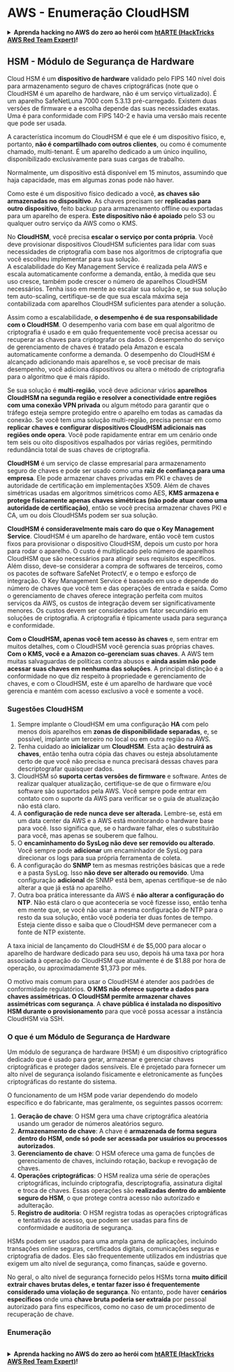 # AWS - Enumeração CloudHSM

<details>

<summary><strong>Aprenda hacking no AWS do zero ao herói com</strong> <a href="https://training.hacktricks.xyz/courses/arte"><strong>htARTE (HackTricks AWS Red Team Expert)</strong></a><strong>!</strong></summary>

Outras formas de apoiar o HackTricks:

* Se você quer ver sua **empresa anunciada no HackTricks** ou **baixar o HackTricks em PDF**, confira os [**PLANOS DE ASSINATURA**](https://github.com/sponsors/carlospolop)!
* Adquira o [**material oficial PEASS & HackTricks**](https://peass.creator-spring.com)
* Descubra [**A Família PEASS**](https://opensea.io/collection/the-peass-family), nossa coleção de [**NFTs**](https://opensea.io/collection/the-peass-family) exclusivos
* **Junte-se ao grupo** 💬 [**Discord**](https://discord.gg/hRep4RUj7f) ou ao [**grupo do telegram**](https://t.me/peass) ou **siga-me** no **Twitter** 🐦 [**@carlospolopm**](https://twitter.com/carlospolopm)**.**
* **Compartilhe suas técnicas de hacking enviando PRs para os repositórios do GitHub** [**HackTricks**](https://github.com/carlospolop/hacktricks) e [**HackTricks Cloud**](https://github.com/carlospolop/hacktricks-cloud).

</details>

## HSM - Módulo de Segurança de Hardware

Cloud HSM é um **dispositivo de hardware** validado pelo FIPS 140 nível dois para armazenamento seguro de chaves criptográficas (note que o CloudHSM é um aparelho de hardware, não é um serviço virtualizado). É um aparelho SafeNetLuna 7000 com 5.3.13 pré-carregado. Existem duas versões de firmware e a escolha depende das suas necessidades exatas. Uma é para conformidade com FIPS 140-2 e havia uma versão mais recente que pode ser usada.

A característica incomum do CloudHSM é que ele é um dispositivo físico, e, portanto, **não é compartilhado com outros clientes**, ou como é comumente chamado, multi-tenant. É um aparelho dedicado a um único inquilino, disponibilizado exclusivamente para suas cargas de trabalho.

Normalmente, um dispositivo está disponível em 15 minutos, assumindo que haja capacidade, mas em algumas zonas pode não haver.

Como este é um dispositivo físico dedicado a você, **as chaves são armazenadas no dispositivo**. As chaves precisam ser **replicadas para outro dispositivo**, feito backup para armazenamento offline ou exportadas para um aparelho de espera. **Este dispositivo não é apoiado** pelo S3 ou qualquer outro serviço da AWS como o KMS.

No **CloudHSM**, você precisa **escalar o serviço por conta própria**. Você deve provisionar dispositivos CloudHSM suficientes para lidar com suas necessidades de criptografia com base nos algoritmos de criptografia que você escolheu implementar para sua solução.\
A escalabilidade do Key Management Service é realizada pela AWS e escala automaticamente conforme a demanda, então, à medida que seu uso cresce, também pode crescer o número de aparelhos CloudHSM necessários. Tenha isso em mente ao escalar sua solução e, se sua solução tem auto-scaling, certifique-se de que sua escala máxima seja contabilizada com aparelhos CloudHSM suficientes para atender a solução.

Assim como a escalabilidade, **o desempenho é de sua responsabilidade com o CloudHSM**. O desempenho varia com base em qual algoritmo de criptografia é usado e em quão frequentemente você precisa acessar ou recuperar as chaves para criptografar os dados. O desempenho do serviço de gerenciamento de chaves é tratado pela Amazon e escala automaticamente conforme a demanda. O desempenho do CloudHSM é alcançado adicionando mais aparelhos e, se você precisar de mais desempenho, você adiciona dispositivos ou altera o método de criptografia para o algoritmo que é mais rápido.

Se sua solução é **multi-região**, você deve adicionar vários **aparelhos CloudHSM na segunda região e resolver a conectividade entre regiões com uma conexão VPN privada** ou algum método para garantir que o tráfego esteja sempre protegido entre o aparelho em todas as camadas da conexão. Se você tem uma solução multi-região, precisa pensar em como **replicar chaves e configurar dispositivos CloudHSM adicionais nas regiões onde opera**. Você pode rapidamente entrar em um cenário onde tem seis ou oito dispositivos espalhados por várias regiões, permitindo redundância total de suas chaves de criptografia.

**CloudHSM** é um serviço de classe empresarial para armazenamento seguro de chaves e pode ser usado como uma **raiz de confiança para uma empresa**. Ele pode armazenar chaves privadas em PKI e chaves de autoridade de certificação em implementações X509. Além de chaves simétricas usadas em algoritmos simétricos como AES, **KMS armazena e protege fisicamente apenas chaves simétricas (não pode atuar como uma autoridade de certificação)**, então se você precisa armazenar chaves PKI e CA, um ou dois CloudHSMs podem ser sua solução.

**CloudHSM é consideravelmente mais caro do que o Key Management Service**. CloudHSM é um aparelho de hardware, então você tem custos fixos para provisionar o dispositivo CloudHSM, depois um custo por hora para rodar o aparelho. O custo é multiplicado pelo número de aparelhos CloudHSM que são necessários para atingir seus requisitos específicos.\
Além disso, deve-se considerar a compra de softwares de terceiros, como os pacotes de software SafeNet ProtectV, e o tempo e esforço de integração. O Key Management Service é baseado em uso e depende do número de chaves que você tem e das operações de entrada e saída. Como o gerenciamento de chaves oferece integração perfeita com muitos serviços da AWS, os custos de integração devem ser significativamente menores. Os custos devem ser considerados um fator secundário em soluções de criptografia. A criptografia é tipicamente usada para segurança e conformidade.

**Com o CloudHSM, apenas você tem acesso às chaves** e, sem entrar em muitos detalhes, com o CloudHSM você gerencia suas próprias chaves. **Com o KMS, você e a Amazon co-gerenciam suas chaves**. A AWS tem muitas salvaguardas de políticas contra abusos e **ainda assim não pode acessar suas chaves em nenhuma das soluções**. A principal distinção é a conformidade no que diz respeito à propriedade e gerenciamento de chaves, e com o CloudHSM, este é um aparelho de hardware que você gerencia e mantém com acesso exclusivo a você e somente a você.

### Sugestões CloudHSM

1. Sempre implante o CloudHSM em uma configuração **HA** com pelo menos dois aparelhos em **zonas de disponibilidade separadas**, e, se possível, implante um terceiro no local ou em outra região na AWS.
2. Tenha cuidado ao **inicializar** um **CloudHSM**. Esta ação **destruirá as chaves**, então tenha outra cópia das chaves ou esteja absolutamente certo de que você não precisa e nunca precisará dessas chaves para descriptografar quaisquer dados.
3. CloudHSM só **suporta certas versões de firmware** e software. Antes de realizar qualquer atualização, certifique-se de que o firmware e/ou software são suportados pela AWS. Você sempre pode entrar em contato com o suporte da AWS para verificar se o guia de atualização não está claro.
4. A **configuração de rede nunca deve ser alterada.** Lembre-se, está em um data center da AWS e a AWS está monitorando o hardware base para você. Isso significa que, se o hardware falhar, eles o substituirão para você, mas apenas se souberem que falhou.
5. O **encaminhamento do SysLog não deve ser removido ou alterado**. Você sempre pode **adicionar** um encaminhador de SysLog para direcionar os logs para sua própria ferramenta de coleta.
6. A configuração do **SNMP** tem as mesmas restrições básicas que a rede e a pasta SysLog. Isso **não deve ser alterado ou removido**. Uma configuração **adicional** de SNMP está bem, apenas certifique-se de não alterar a que já está no aparelho.
7. Outra boa prática interessante da AWS é **não alterar a configuração do NTP**. Não está claro o que aconteceria se você fizesse isso, então tenha em mente que, se você não usar a mesma configuração de NTP para o resto da sua solução, então você poderia ter duas fontes de tempo. Esteja ciente disso e saiba que o CloudHSM deve permanecer com a fonte de NTP existente.

A taxa inicial de lançamento do CloudHSM é de $5,000 para alocar o aparelho de hardware dedicado para seu uso, depois há uma taxa por hora associada à operação do CloudHSM que atualmente é de $1.88 por hora de operação, ou aproximadamente $1,373 por mês.

O motivo mais comum para usar o CloudHSM é atender aos padrões de conformidade regulatórios. **O KMS não oferece suporte a dados para chaves assimétricas. O CloudHSM permite armazenar chaves assimétricas com segurança**.
A **chave pública é instalada no dispositivo HSM durante o provisionamento** para que você possa acessar a instância CloudHSM via SSH.

### O que é um Módulo de Segurança de Hardware

Um módulo de segurança de hardware (HSM) é um dispositivo criptográfico dedicado que é usado para gerar, armazenar e gerenciar chaves criptográficas e proteger dados sensíveis. Ele é projetado para fornecer um alto nível de segurança isolando fisicamente e eletronicamente as funções criptográficas do restante do sistema.

O funcionamento de um HSM pode variar dependendo do modelo específico e do fabricante, mas geralmente, os seguintes passos ocorrem:

1. **Geração de chave**: O HSM gera uma chave criptográfica aleatória usando um gerador de números aleatórios seguro.
2. **Armazenamento de chave**: A chave é **armazenada de forma segura dentro do HSM, onde só pode ser acessada por usuários ou processos autorizados**.
3. **Gerenciamento de chave**: O HSM oferece uma gama de funções de gerenciamento de chaves, incluindo rotação, backup e revogação de chaves.
4. **Operações criptográficas**: O HSM realiza uma série de operações criptográficas, incluindo criptografia, descriptografia, assinatura digital e troca de chaves. Essas operações são **realizadas dentro do ambiente seguro do HSM**, o que protege contra acesso não autorizado e adulteração.
5. **Registro de auditoria**: O HSM registra todas as operações criptográficas e tentativas de acesso, que podem ser usadas para fins de conformidade e auditoria de segurança.

HSMs podem ser usados para uma ampla gama de aplicações, incluindo transações online seguras, certificados digitais, comunicações seguras e criptografia de dados. Eles são frequentemente utilizados em indústrias que exigem um alto nível de segurança, como finanças, saúde e governo.

No geral, o alto nível de segurança fornecido pelos HSMs torna **muito difícil extrair chaves brutas deles, e tentar fazer isso é frequentemente considerado uma violação de segurança**. No entanto, pode haver **cenários específicos** onde uma **chave bruta poderia ser extraída** por pessoal autorizado para fins específicos, como no caso de um procedimento de recuperação de chave.

### Enumeração
```
```
<details>

<summary><strong>Aprenda hacking no AWS do zero ao herói com</strong> <a href="https://training.hacktricks.xyz/courses/arte"><strong>htARTE (HackTricks AWS Red Team Expert)</strong></a><strong>!</strong></summary>

Outras formas de apoiar o HackTricks:

* Se você quer ver sua **empresa anunciada no HackTricks** ou **baixar o HackTricks em PDF**, confira os [**PLANOS DE ASSINATURA**](https://github.com/sponsors/carlospolop)!
* Adquira o [**material oficial PEASS & HackTricks**](https://peass.creator-spring.com)
* Descubra [**A Família PEASS**](https://opensea.io/collection/the-peass-family), nossa coleção de [**NFTs**](https://opensea.io/collection/the-peass-family) exclusivos
* **Junte-se ao grupo** 💬 [**Discord**](https://discord.gg/hRep4RUj7f) ou ao grupo [**telegram**](https://t.me/peass) ou **siga-me** no **Twitter** 🐦 [**@carlospolopm**](https://twitter.com/carlospolopm)**.**
* **Compartilhe suas técnicas de hacking enviando PRs para os repositórios github** [**HackTricks**](https://github.com/carlospolop/hacktricks) e [**HackTricks Cloud**](https://github.com/carlospolop/hacktricks-cloud).

</details>
